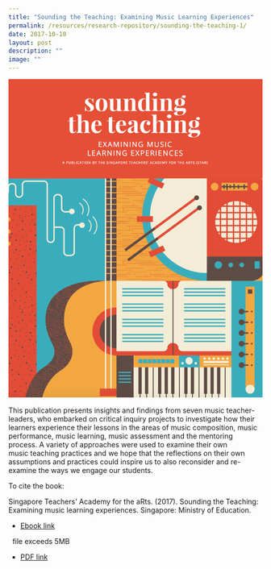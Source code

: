 ```yaml
---
title: "Sounding the Teaching: Examining Music Learning Experiences"
permalink: /resources/research-repository/sounding-the-teaching-1/
date: 2017-10-10
layout: post
description: ""
image: ""
---
```

<img src="/images/uu7f6db99edu3264.png" 
         style="width:600px"
	/>
<br>


This publication presents insights and findings from seven music teacher-leaders, who embarked on critical inquiry projects to investigate how their learners experience their lessons in the areas of music composition, music performance, music learning, music assessment and the mentoring process. A variety of approaches were used to examine their own music teaching practices and we hope that the reflections on their own assumptions and practices could inspire us to also reconsider and re-examine the ways we engage our students.  
  
To cite the book:

Singapore Teachers’ Academy for the aRts. (2017). Sounding the Teaching: Examining music learning experiences. Singapore: Ministry of Education.

* [Ebook link](https://joom.ag/pkaL)

 
file exceeds 5MB
* [PDF link](https://academyofsingaporeteachers.moe.edu.sg/docs/librariesprovider4/research-publication/sounding-the-teaching-pdf.pdf?sfvrsn=fb35a9c6_2)